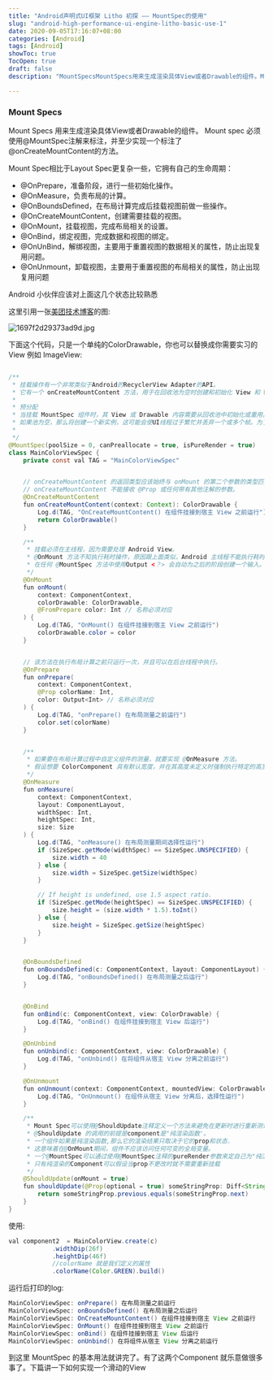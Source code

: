 ```yaml
---
title: "Android声明式UI框架 Litho 初探 —— MountSpec的使用"
slug: "android-high-performance-ui-engine-litho-basic-use-1"
date: 2020-09-05T17:16:07+08:00
categories: [Android]
tags: [Android]
showToc: true
TocOpen: true
draft: false
description: "MountSpecsMountSpecs用来生成渲染具体View或者Drawable的组件。Mountspec必须使用@M"

---
```

                
### Mount Specs
Mount Specs 用来生成渲染具体View或者Drawable的组件。
Mount spec 必须使用@MountSpec注解来标注，并至少实现一个标注了@onCreateMountContent的方法。

Mount Spec相比于Layout Spec更复杂一些，它拥有自己的生命周期：

- @OnPrepare，准备阶段，进行一些初始化操作。
- @OnMeasure，负责布局的计算。
- @OnBoundsDefined，在布局计算完成后挂载视图前做一些操作。
- @OnCreateMountContent，创建需要挂载的视图。
- @OnMount，挂载视图，完成布局相关的设置。
- @OnBind，绑定视图，完成数据和视图的绑定。
- @OnUnBind，解绑视图，主要用于重置视图的数据相关的属性，防止出现复用问题。
- @OnUnmount，卸载视图，主要用于重置视图的布局相关的属性，防止出现复用问题

Android 小伙伴应该对上面这几个状态比较熟悉

这里引用一张[美团技术博客][1]的图:

![1697f2d29373ad9d.jpg][2]

下面这个代码，只是一个单纯的ColorDrawable，你也可以替换成你需要实习的View 例如 ImageView:

```java

/**
 * 挂载操作有一个非常类似于Android的RecyclerView Adapter的API。
 * 它有一个 onCreateMountContent 方法，用于在回收池为空时创建和初始化 View 和 Drawable 内容 onMount 使用当前信息对复用的内容进行更新。
 *
 * 预分配
 * 当挂载 MountSpec 组件时，其 View 或 Drawable 内容需要从回收池中初始化或重用。
 * 如果池为空，那么将创建一个新实例，这可能会使UI线程过于繁忙并丢弃一个或多个帧。为了缓解这种情况，Litho 可以预先分配一些实例并放入回收池中。
 *
 */
@MountSpec(poolSize = 0, canPreallocate = true, isPureRender = true)
class MainColorViewSpec {
    private const val TAG = "MainColorViewSpec"


    // onCreateMountContent 的返回类型应该始终与 onMount 的第二个参数的类型匹配。它们必须是 View 或 Drawable 子类。参数在构建时进行校验。
    // onCreateMountContent 不能接收 @Prop 或任何带有其他注解的参数。
    @OnCreateMountContent
    fun onCreateMountContent(context: Context): ColorDrawable {
        Log.d(TAG, "OnCreateMountContent() 在组件挂接到宿主 View 之前运行")
        return ColorDrawable()
    }

    /**
     * 挂载必须在主线程，因为需要处理 Android View。
     * @OnMount 方法不知执行耗时操作，原因跟上面类似，Android 主线程不能执行耗时操作
     * 在任何 @MountSpec 方法中使用Output <？> 会自动为之后的阶段创建一个输入。在这种情况下，@OnPrepare 输出为 @OnMount 的输入。
     */
    @OnMount
    fun onMount(
        context: ComponentContext,
        colorDrawable: ColorDrawable,
        @FromPrepare color: Int // 名称必须对应
    ) {
        Log.d(TAG, "OnMount() 在组件挂接到宿主 View 之前运行")
        colorDrawable.color = color
    }


    // 该方法在执行布局计算之前只运行一次，并且可以在后台线程中执行。
    @OnPrepare
    fun onPrepare(
        context: ComponentContext,
        @Prop colorName: Int,
        color: Output<Int> // 名称必须对应
    ) {
        Log.d(TAG, "onPrepare() 在布局测量之前运行")
        color.set(colorName)
    }


    /**
     * 如果要在布局计算过程中自定义组件的测量，就要实现 @OnMeasure 方法。
     * 假设想要 ColorComponent 具有默认宽度，并在其高度未定义时强制执行特定的高宽比。
     */
    @OnMeasure
    fun onMeasure(
        context: ComponentContext,
        layout: ComponentLayout,
        widthSpec: Int,
        heightSpec: Int,
        size: Size
    ) {
        Log.d(TAG, "onMeasure() 在布局测量期间选择性运行")
        if (SizeSpec.getMode(widthSpec) == SizeSpec.UNSPECIFIED) {
            size.width = 40
        } else {
            size.width = SizeSpec.getSize(widthSpec)
        }

        // If height is undefined, use 1.5 aspect ratio.
        if (SizeSpec.getMode(heightSpec) == SizeSpec.UNSPECIFIED) {
            size.height = (size.width * 1.5).toInt()
        } else {
            size.height = SizeSpec.getSize(heightSpec)
        }
    }


    @OnBoundsDefined
    fun onBoundsDefined(c: ComponentContext, layout: ComponentLayout) {
        Log.d(TAG, "onBoundsDefined() 在布局测量之后运行")
    }


    @OnBind
    fun onBind(c: ComponentContext, view: ColorDrawable) {
        Log.d(TAG, "onBind() 在组件挂接到宿主 View 后运行")
    }

    @OnUnbind
    fun onUnbind(c: ComponentContext, view: ColorDrawable) {
        Log.d(TAG, "onUnbind() 在将组件从宿主 View 分离之前运行")
    }

    @OnUnmount
    fun onUnmount(context: ComponentContext, mountedView: ColorDrawable) {
        Log.d(TAG, "OnUnmount() 在组件从宿主 View 分离后，选择性运行")
    }

    /**
     * Mount Spec可以使用@ShouldUpdate注释定义一个方法来避免在更新时进行重新测试和重新挂载。
     * @ShouldUpdate 的调用的前提是component是"纯渲染函数'。
     * 一个组件如果是纯渲染函数,那么它的渲染结果只取决于它的prop和状态.
     * 这意味着在@OnMount期间，组件不应该访问任何可变的全局变量。
     * 一个@MountSpec可以通过使用@MountSpec注释的pureRender参数来定自己为"纯渲染的"。
     * 只有纯渲染的Component可以假设当prop不更改时就不需要重新挂载
     */
    @ShouldUpdate(onMount = true)
    fun shouldUpdate(@Prop(optional = true) someStringProp: Diff<String>): Boolean {
        return someStringProp.previous.equals(someStringProp.next)
    }
}
```
使用:
```Java
val component2  = MainColorView.create(c)
            .widthDip(26f)
            .heightDip(46f)
            //colorName 就是我们定义的属性
            .colorName(Color.GREEN).build()
```
运行后打印的log:

```java
MainColorViewSpec: onPrepare() 在布局测量之前运行
MainColorViewSpec: onBoundsDefined() 在布局测量之后运行
MainColorViewSpec: OnCreateMountContent() 在组件挂接到宿主 View 之前运行
MainColorViewSpec: OnMount() 在组件挂接到宿主 View 之前运行
MainColorViewSpec: onBind() 在组件挂接到宿主 View 后运行
MainColorViewSpec: onUnbind() 在将组件从宿主 View 分离之前运行
```

到这里 MountSpec 的基本用法就讲完了。有了这两个Component 就乐意做很多事了。下篇讲一下如何实现一个滑动的View


  [1]: https://tech.meituan.com/
  [2]: https://static.apkdv.com/usr/uploads/2020/09/2536037639.jpg#mirages-width=1791&mirages-height=1628&mirages-cdn-type=2